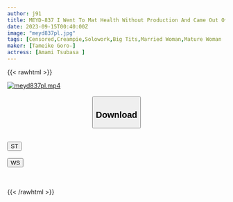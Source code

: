 ```yaml
---
author: j91
title: MEYD-837 I Went To Mat Health Without Production And Came Out Of My Neighbor's Proud Beautiful Wife. I Grasped The Weakness And Forced The Production And Vaginal Cum Shot! Tsubasa Amami Made A Sex Slave Even Outside The Store
date: 2023-09-15T00:40:00Z
image: "meyd837pl.jpg"
tags: [Censored,Creampie,Solowork,Big Tits,Married Woman,Mature Woman	 ]
maker: [Tameike Goro-]
actress: [Amami Tsubasa ]
---
```



{{< rawhtml >}}

<div class="video" data-videoid="3VV6Yvwyz7cdvjz">
    <a href="javascript:;">
        <img src="https://my.j91.asia/posts/meyd837pl/meyd837pl.jpg" width="WIDTH" height="HEIGHT" alt="meyd837pl.mp4" loading="lazy">
    </a>
</div>

<script type="text/javascript" src="https://j91.asia/asset/on-demand-st.js"></script>

<br>
  <link rel="stylesheet" href="https://j91.asia/asset/bs5.css">
  
  <center>
  <button class="btn btn-primary" type="button" data-bs-toggle="collapse" data-bs-target=".multi-collapse" aria-expanded="false" aria-controls="multiCollapseExample1 multiCollapseExample2"><h2>Download</h2></button></center>
</p>
<div class="row">
  <div class="col">
    <div class="collapse multi-collapse" id="multiCollapseExample1">
      <div class="card card-body">
	      	      <br>
<div class="buttons">  
<a href="https://streamtape.to/v/3VV6Yvwyz7cdvjz"><button class="btn-hover color-3"><i class="fa fa-download"></i> ST</button></a></div>
    </div>
  </div>
</div>
  <div class="col">
    <div class="collapse multi-collapse" id="multiCollapseExample2">
      <div class="card card-body">
	      <br>
<div class="buttons">
    <a href="https://wolfstream.tv/zdzgl2txwvz3"><button class="btn-hover color-9"><i class="fa fa-download"></i> WS</button></a></div>
<br><br>
      </div>
    </div>
  </div>
</div>

{{< /rawhtml >}}
